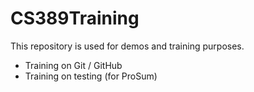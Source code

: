 # CS389Training

This repository is used for demos and training purposes.

* Training on Git / GitHub
* Training on testing (for ProSum)
